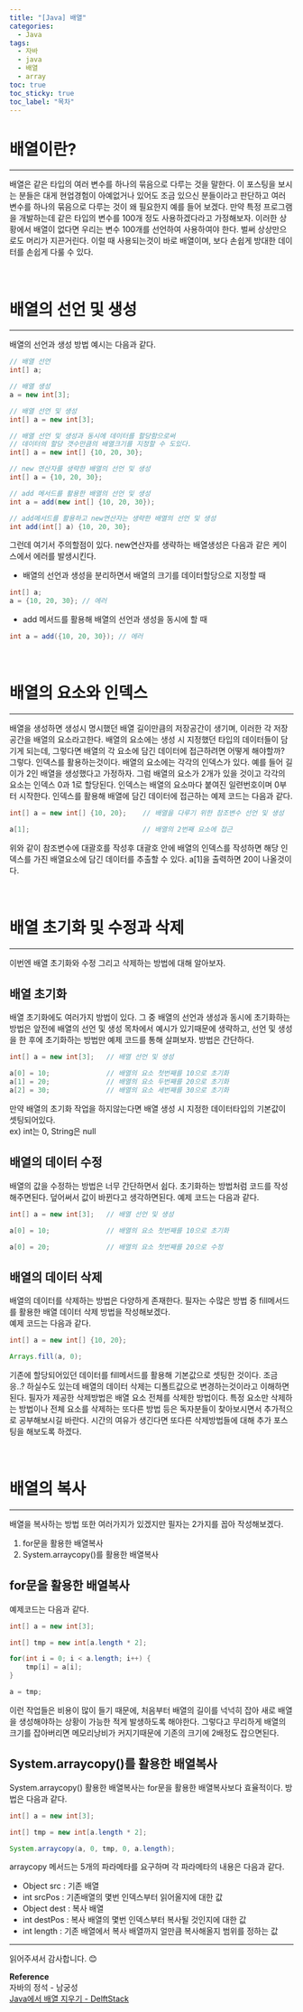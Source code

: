```yaml
---
title: "[Java] 배열"
categories:
  - Java
tags:
  - 자바
  - java
  - 배열
  - array
toc: true
toc_sticky: true
toc_label: "목차"
---
```


# 배열이란?
---
배열은 같은 타입의 여러 변수를 하나의 묶음으로 다루는 것을 말한다. 이 포스팅을 보시는 분들은 대게 현업경험이 아예없거나 있어도 조금 있으신 분들이라고 판단하고 여러 변수를 하나의 묶음으로 다루는 것이 왜 필요한지 예를 들어 보겠다. 만약 특정 프로그램을 개발하는데 같은 타입의 변수를 100개 정도 사용하겠다라고 가정해보자. 이러한 상황에서 배열이 없다면 우리는 변수 100개를 선언하여 사용하여야 한다. 벌써 상상만으로도 머리가 지끈거린다. 이럴 때 사용되는것이 바로 배열이며, 보다 손쉽게 방대한 데이터를 손쉽게 다룰 수 있다.

<br>

# 배열의 선언 및 생성
---
배열의 선언과 생성 방법 예시는 다음과 같다.

```java
// 배열 선언
int[] a;                                

// 배열 생성
a = new int[3];                         

// 배열 선언 및 생성
int[] a = new int[3];                   

// 배열 선언 및 생성과 동시에 데이터를 할당함으로써 
// 데이터의 할당 갯수만큼의 배열크기를 지정할 수 도있다.
int[] a = new int[] {10, 20, 30};

// new 연산자를 생략한 배열의 선언 및 생성
int[] a = {10, 20, 30};                 

// add 메서드를 활용한 배열의 선언 및 생성
int a = add(new int[] {10, 20, 30});

// add메서드를 활용하고 new연산자는 생략한 배열의 선언 및 생성
int add(int[] a) {10, 20, 30};
```

그런데 여기서 주의할점이 있다. new연산자를 생략하는 배열생성은 다음과 같은 케이스에서 에러를 발생시킨다.

- 배열의 선언과 생성을 분리하면서 배열의 크기를 데이터할당으로 지정할 때
```java
int[] a;
a = {10, 20, 30}; // 에러
```
- add 메서드를 활용해 배열의 선언과 생성을 동시에 할 때
```java
int a = add({10, 20, 30}); // 에러
```

<br>

# 배열의 요소와 인덱스
---
배열을 생성하면 생성시 명시했던 배열 길이만큼의 저장공간이 생기며, 이러한 각 저장공간을 배열의 요소라고한다. 배열의 요소에는 생성 시 지정했던 타입의 데이터들이 담기게 되는데,
그렇다면 배열의 각 요소에 담긴 데이터에 접근하려면 어떻게 해야할까?  
그렇다. 인덱스를 활용하는것이다. 배열의 요소에는 각각의 인덱스가 있다. 예를 들어 길이가 2인 배열을 생성했다고 가정하자. 그럼 배열의 요소가 2개가 있을 것이고 각각의 요소는 인덱스 0과 1로 할당된다. 인덱스는 배열의 요소마다 붙여진 일련번호이며 0부터 시작한다. 인덱스를 활용해 배열에 담긴 데이터에 접근하는 예제 코드는 다음과 같다.
```java
int[] a = new int[] {10, 20};    // 배열을 다루기 위한 참조변수 선언 및 생성

a[1];                            // 배열의 2번째 요소에 접근
```
위와 같이 참조변수에 대괄호를 작성후 대괄호 안에 배열의 인덱스를 작성하면 해당 인덱스를 가진 배열요소에 담긴 데이터를 추출할 수 있다. a[1]을 출력하면 20이 나올것이다.

<br>

# 배열 초기화 및 수정과 삭제
---
이번엔 배열 초기화와 수정 그리고 삭제하는 방법에 대해 알아보자.

## 배열 초기화
배열 초기화에도 여러가지 방법이 있다. 그 중 배열의 선언과 생성과 동시에 초기화하는 방법은 앞전에 배열의 선언 및 생성 목차에서 예시가 있기때문에 생략하고, 선언 및 생성을 한 후에 초기화하는 방법만 예제 코드를 통해 살펴보자. 방법은 간단하다.
```java
int[] a = new int[3];   // 배열 선언 및 생성

a[0] = 10;              // 배열의 요소 첫번째를 10으로 초기화
a[1] = 20;              // 배열의 요소 두번째를 20으로 초기화
a[2] = 30;              // 배열의 요소 세번째를 30으로 초기화
```
만약 배열의 초기화 작업을 하지않는다면 배열 생성 시 지정한 데이터타입의 기본값이 셋팅되어있다.  
ex) int는 0, String은 null

## 배열의 데이터 수정
배열의 값을 수정하는 방법은 너무 간단하면서 쉽다. 초기화하는 방법처럼 코드를 작성해주면된다. 덮어써서 값이 바뀐다고 생각하면된다. 예제 코드는 다음과 같다.
```java
int[] a = new int[3];   // 배열 선언 및 생성

a[0] = 10;              // 배열의 요소 첫번째를 10으로 초기화

a[0] = 20;              // 배열의 요소 첫번째를 20으로 수정
```

## 배열의 데이터 삭제
배열의 데이터를 삭제하는 방법은 다양하게 존재한다. 필자는 수많은 방법 중 fill메서드를 활용한 배열 데이터 삭제 방법을 작성해보겠다.  
예제 코드는 다음과 같다.
```java
int[] a = new int[] {10, 20};

Arrays.fill(a, 0);
```
기존에 할당되어있던 데이터를 fill메서드를 활용해 기본값으로 셋팅한 것이다. 조금 응..? 하실수도 있는데 배열의 데이터 삭제는 디폴트값으로 변경하는것이라고 이해하면된다.
필자가 제공한 삭제방법은 배열 요소 전체를 삭제한 방법이다. 특정 요소만 삭제하는 방법이나 전체 요소를 삭제하는 또다른 방법 등은 독자분들이 찾아보시면서 추가적으로 공부해보시길 바란다.
시간의 여유가 생긴다면 또다른 삭제방법들에 대해 추가 포스팅을 해보도록 하겠다.

<br>

# 배열의 복사
---
배열을 복사하는 방법 또한 여러가지가 있겠지만 필자는 2가지를 꼽아 작성해보겠다.
1. for문을 활용한 배열복사
2. System.arraycopy()를 활용한 배열복사

## for문을 활용한 배열복사
예제코드는 다음과 같다.
```java
int[] a = new int[3];

int[] tmp = new int[a.length * 2];

for(int i = 0; i < a.length; i++) {
    tmp[i] = a[i];
}

a = tmp;
```
이런 작업들은 비용이 많이 들기 때문에, 처음부터 배열의 길이를 넉넉히 잡아 새로 배열을 생성해야하는 상황이 가능한 적게 발생하도록 해야한다. 그렇다고 무리하게 배열의 크기를 잡아버리면 메모리낭비가 커지기때문에 기존의 크기에 2배정도 잡으면된다.

## System.arraycopy()를 활용한 배열복사
System.arraycopy() 활용한 배열복사는 for문을 활용한 배열복사보다 효율적이다. 방법은 다음과 같다.
```java
int[] a = new int[3];

int[] tmp = new int[a.length * 2];

System.arraycopy(a, 0, tmp, 0, a.length);
```
arraycopy 메서드는 5개의 파라메타를 요구하며 각 파라메타의 내용은 다음과 같다.
- Object src : 기존 배열
- int srcPos : 기존배열의 몇번 인덱스부터 읽어올지에 대한 값
- Object dest : 복사 배열
- int destPos : 복사 배열의 몇번 인덱스부터 복사될 것인지에 대한 값
- int length : 기존 배열에서 복사 배열까지 얼만큼 복사해올지 범위를 정하는 값

---

읽어주셔서 감사합니다. 😊

__Reference__  
자바의 정석 - 남궁성  
[Java에서 배열 지우기 - DelftStack](https://www.delftstack.com/ko/howto/java/clear-an-array-in-java/)